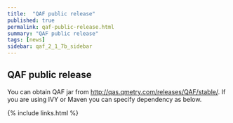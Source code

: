 ```yaml
---
title:  "QAF public release"
published: true
permalink: qaf-public-release.html
summary: "QAF public release"
tags: [news]
sidebar: qaf_2_1_7b_sidebar
---
```



## QAF public release 

You can obtain QAF jar from http://qas.qmetry.com/releases/QAF/stable/. If you are using IVY or Maven you can specify dependency as below.

{% include links.html %}

